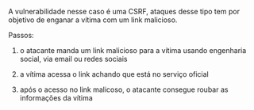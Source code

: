 A vulnerabilidade nesse caso é uma CSRF, ataques desse tipo tem por objetivo de enganar a vítima com um link malicioso.

Passos: 

1) o atacante manda um link malicioso para a vítima usando engenharia social, via email ou redes sociais

2) a vítima acessa o link achando que está no serviço oficial

3) após o acesso no link malicoso, o atacante consegue roubar as informações da vítima
